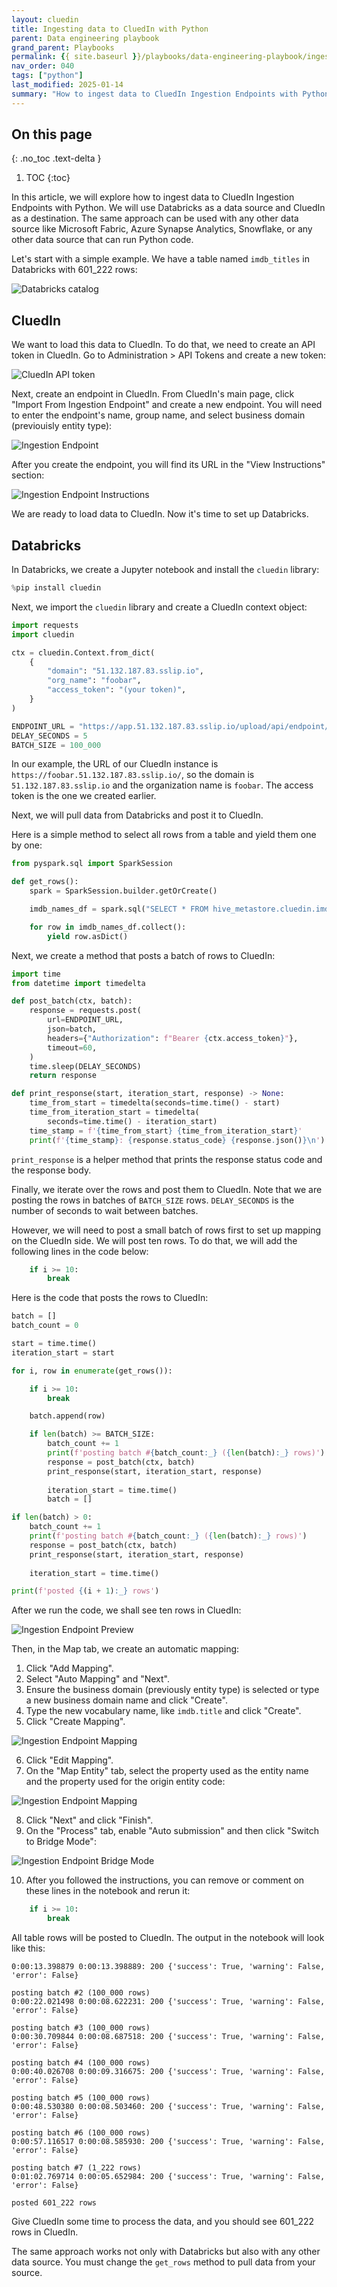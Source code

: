 ```yaml
---
layout: cluedin
title: Ingesting data to CluedIn with Python
parent: Data engineering playbook
grand_parent: Playbooks
permalink: {{ site.baseurl }}/playbooks/data-engineering-playbook/ingestion
nav_order: 040
tags: ["python"]
last_modified: 2025-01-14
summary: "How to ingest data to CluedIn Ingestion Endpoints with Python."
---
```


## On this page
{: .no_toc .text-delta }
1. TOC
{:toc}

In this article, we will explore how to ingest data to CluedIn Ingestion Endpoints with Python. We will use Databricks as a data source and CluedIn as a destination. The same approach can be used with any other data source like Microsoft Fabric, Azure Synapse Analytics, Snowflake, or any other data source that can run Python code.

Let's start with a simple example. We have a table named `imdb_titles` in Databricks with 601_222 rows:

<img src="/assets/images/python-sdk/catalog.png" alt="Databricks catalog" />

## CluedIn

We want to load this data to CluedIn. To do that, we need to create an API token in CluedIn. Go to Administration > API Tokens and create a new token:

<img src="/assets/images/python-sdk/api-token.png" alt="CluedIn API token" />


Next, create an endpoint in CluedIn. From CluedIn's main page, click "Import From Ingestion Endpoint" and create a new endpoint. You will need to enter the endpoint's name, group name, and select business domain (previouisly entity type):

<img src="/assets/images/python-sdk/endpoint.png" alt="Ingestion Endpoint" />

After you create the endpoint, you will find its URL in the "View Instructions" section:

<img src="/assets/images/python-sdk/endpoint-instructions.png" alt="Ingestion Endpoint Instructions" />

We are ready to load data to CluedIn. Now it's time to set up Databricks.

## Databricks

In Databricks, we create a Jupyter notebook and install the `cluedin` library:

```python
%pip install cluedin
```

Next, we import the `cluedin` library and create a CluedIn context object:

```python
import requests
import cluedin

ctx = cluedin.Context.from_dict(
    {
        "domain": "51.132.187.83.sslip.io",
        "org_name": "foobar",
        "access_token": "(your token)",
    }
)

ENDPOINT_URL = "https://app.51.132.187.83.sslip.io/upload/api/endpoint/9A327661-51FD-4FFC-8DF5-3F80746B996C"
DELAY_SECONDS = 5
BATCH_SIZE = 100_000
```

In our example, the URL of our CluedIn instance is `https://foobar.51.132.187.83.sslip.io/`, so the domain is `51.132.187.83.sslip.io` and the organization name is `foobar`. The access token is the one we created earlier.

Next, we will pull data from Databricks and post it to CluedIn.

Here is a simple method to select all rows from a table and yield them one by one:

```python
from pyspark.sql import SparkSession

def get_rows():
    spark = SparkSession.builder.getOrCreate()

    imdb_names_df = spark.sql("SELECT * FROM hive_metastore.cluedin.imdb_titles")

    for row in imdb_names_df.collect():
        yield row.asDict()
```

Next, we create a method that posts a batch of rows to CluedIn:


```python
import time
from datetime import timedelta

def post_batch(ctx, batch):
    response = requests.post(
        url=ENDPOINT_URL,
        json=batch,
        headers={"Authorization": f"Bearer {ctx.access_token}"},
        timeout=60,
    )
    time.sleep(DELAY_SECONDS)
    return response

def print_response(start, iteration_start, response) -> None:
    time_from_start = timedelta(seconds=time.time() - start)
    time_from_iteration_start = timedelta(
        seconds=time.time() - iteration_start)
    time_stamp = f'{time_from_start} {time_from_iteration_start}'
    print(f'{time_stamp}: {response.status_code} {response.json()}\n')
```

`print_response` is a helper method that prints the response status code and the response body.

Finally, we iterate over the rows and post them to CluedIn. Note that we are posting the rows in batches of `BATCH_SIZE` rows. `DELAY_SECONDS` is the number of seconds to wait between batches.

However, we will need to post a small batch of rows first to set up mapping on the CluedIn side. We will post ten rows. To do that, we will add the following lines in the code below:

```python
    if i >= 10:
        break
```

Here is the code that posts the rows to CluedIn:

```python
batch = []
batch_count = 0

start = time.time()
iteration_start = start

for i, row in enumerate(get_rows()):

    if i >= 10:
        break

    batch.append(row)

    if len(batch) >= BATCH_SIZE:
        batch_count += 1
        print(f'posting batch #{batch_count:_} ({len(batch):_} rows)')
        response = post_batch(ctx, batch)
        print_response(start, iteration_start, response)
        
        iteration_start = time.time()
        batch = []

if len(batch) > 0:
    batch_count += 1
    print(f'posting batch #{batch_count:_} ({len(batch):_} rows)')
    response = post_batch(ctx, batch)
    print_response(start, iteration_start, response)
    
    iteration_start = time.time()

print(f'posted {(i + 1):_} rows')
```

After we run the code, we shall see ten rows in CluedIn:

<img src="/assets/images/python-sdk/endpoint-preview.png" alt="Ingestion Endpoint Preview" />

Then, in the Map tab, we create an automatic mapping:

1. Click "Add Mapping".
2. Select "Auto Mapping" and "Next".
3. Ensure the business domain (previously entity type) is selected or type a new business domain name and click "Create".
4. Type the new vocabulary name, like `imdb.title` and click "Create".
5. Click "Create Mapping".

<img src="/assets/images/python-sdk/endpoint-mapping.png" alt="Ingestion Endpoint Mapping" />

6. Click "Edit Mapping".
7. On the "Map Entity" tab, select the property used as the entity name and the property used for the origin entity code:

<img src="/assets/images/python-sdk/endpoint-mapping-2.png" alt="Ingestion Endpoint Mapping" />

8. Click "Next" and click "Finish".
9. On the "Process" tab, enable "Auto submission" and then click "Switch to Bridge Mode":

<img src="/assets/images/python-sdk/endpoint-bridge.png" alt="Ingestion Endpoint Bridge Mode" />

10. After you followed the instructions, you can remove or comment on these lines in the notebook and rerun it:

```python
    if i >= 10:
        break
```

All table rows will be posted to CluedIn. The output in the notebook will look like this:

```
0:00:13.398879 0:00:13.398889: 200 {'success': True, 'warning': False, 'error': False}

posting batch #2 (100_000 rows)
0:00:22.021498 0:00:08.622231: 200 {'success': True, 'warning': False, 'error': False}

posting batch #3 (100_000 rows)
0:00:30.709844 0:00:08.687518: 200 {'success': True, 'warning': False, 'error': False}

posting batch #4 (100_000 rows)
0:00:40.026708 0:00:09.316675: 200 {'success': True, 'warning': False, 'error': False}

posting batch #5 (100_000 rows)
0:00:48.530380 0:00:08.503460: 200 {'success': True, 'warning': False, 'error': False}

posting batch #6 (100_000 rows)
0:00:57.116517 0:00:08.585930: 200 {'success': True, 'warning': False, 'error': False}

posting batch #7 (1_222 rows)
0:01:02.769714 0:00:05.652984: 200 {'success': True, 'warning': False, 'error': False}

posted 601_222 rows
```

Give CluedIn some time to process the data, and you should see 601_222 rows in CluedIn.

The same approach works not only with Databricks but also with any other data source. You must change the `get_rows` method to pull data from your source.
